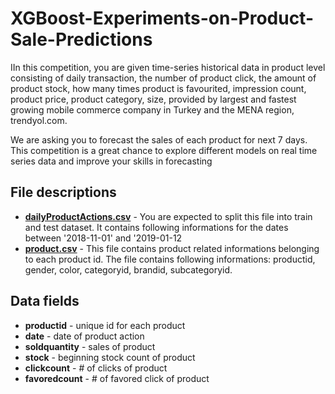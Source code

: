 # XGBoost-Experiments-on-Product-Sale-Predictions

<div class="markdown-converter__text--rendered"><p>IIn this competition, you are given time-series historical data in product level consisting of daily transaction, the number of product click, the amount of product stock, how many times product is favourited, impression count, product price, product category, size, provided by largest and fastest growing mobile commerce company in Turkey and the MENA region, trendyol.com.  </p>

<p></p><p>We are asking you to forecast the sales of each product for next 7 days. This competition is a great chance to explore different models on real time series data and improve your skills in forecasting </p><p></p></div>

<div class="markdown-converter__text--rendered competition-data__content"><h2>File descriptions</h2>

<ul>
<li><strong><a href="https://www.kaggle.com/c/trendyol-project/download/dailyProductActions.csv">dailyProductActions.csv</a></strong> - You are expected to split this file into train and test dataset. 
It contains following informations for the dates between '2018-11-01' and '2019-01-12</li>
  <li><strong><a href="https://www.kaggle.com/c/trendyol-project/download/product.csv">product.csv</a></strong> - This file contains product related informations belonging to each product id. The file contains following informations: productid, gender, color, categoryid, brandid, subcategoryid. </li>
</ul>

<h2>Data fields</h2>

<ul>
<li><strong>productid</strong> - unique id for each product</li>
<li><strong>date</strong> - date of product action</li>
<li><strong>soldquantity</strong> - sales of product</li>
<li><strong>stock</strong> - beginning stock count of product</li>
<li><strong>clickcount</strong> - # of clicks of product</li>
<li><strong>favoredcount</strong> - # of favored click of product
</li>
</ul></div>
